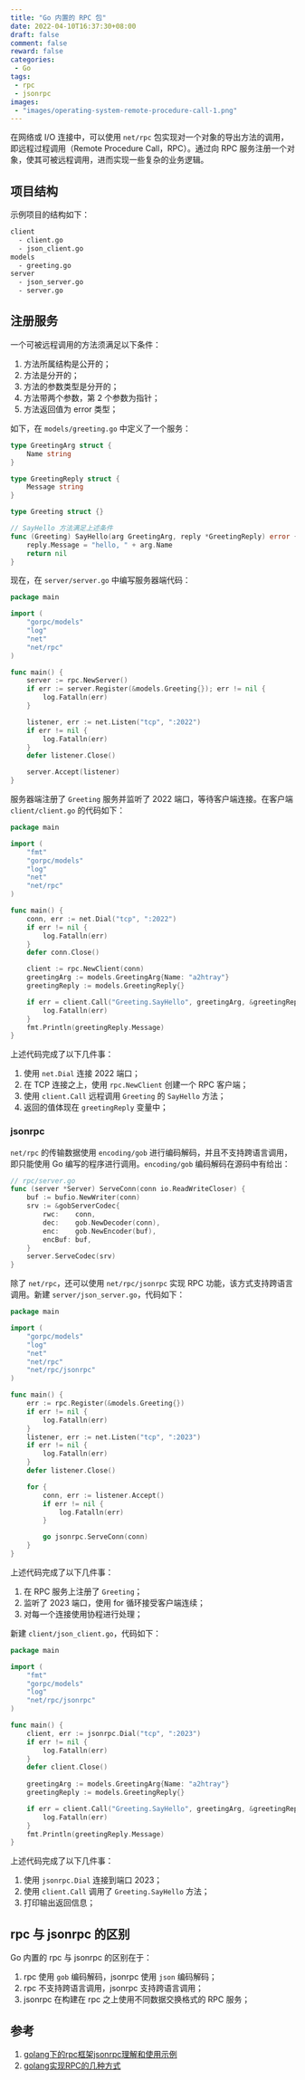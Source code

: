 ```yaml
---
title: "Go 内置的 RPC 包"
date: 2022-04-10T16:37:30+08:00
draft: false
comment: false
reward: false
categories:
 - Go
tags:
 - rpc
 - jsonrpc
images:
 - "images/operating-system-remote-procedure-call-1.png"
---
```


<!--Package rpc provides access to the exported methods of an object across a network or other I/O connection. A server registers an object, making it visible as a service with the name of the type of the object. After registration, exported methods of the object will be accessible remotely. A server may register multiple objects (services) of different types but it is an error to register multiple objects of the same type.-->

在网络或 I/O 连接中，可以使用 `net/rpc` 包实现对一个对象的导出方法的调用，即远程过程调用（Remote Procedure Call，RPC）。通过向 RPC 服务注册一个对象，使其可被远程调用，进而实现一些复杂的业务逻辑。

## 项目结构

示例项目的结构如下：

```bash
client
  - client.go
  - json_client.go
models
  - greeting.go
server
  - json_server.go
  - server.go
```

## 注册服务

一个可被远程调用的方法须满足以下条件：

1. 方法所属结构是公开的；
2. 方法是分开的；
3. 方法的参数类型是分开的；
4. 方法带两个参数，第 2 个参数为指针；
5. 方法返回值为 error 类型；

如下，在 `models/greeting.go` 中定义了一个服务：

```go
type GreetingArg struct {
	Name string
}

type GreetingReply struct {
	Message string
}

type Greeting struct {}

// SayHello 方法满足上述条件
func (Greeting) SayHello(arg GreetingArg, reply *GreetingReply) error {
	reply.Message = "hello, " + arg.Name
	return nil
}
```

现在，在 `server/server.go` 中编写服务器端代码：

```go
package main

import (
	"gorpc/models"
	"log"
	"net"
	"net/rpc"
)

func main() {
	server := rpc.NewServer()
	if err := server.Register(&models.Greeting{}); err != nil {
		log.Fatalln(err)
	}

	listener, err := net.Listen("tcp", ":2022")
	if err != nil {
		log.Fatalln(err)
	}
	defer listener.Close()

	server.Accept(listener)
}
```

服务器端注册了 `Greeting` 服务并监听了 2022 端口，等待客户端连接。在客户端 `client/client.go` 的代码如下：

```go
package main

import (
	"fmt"
	"gorpc/models"
	"log"
	"net"
	"net/rpc"
)

func main() {
	conn, err := net.Dial("tcp", ":2022")
	if err != nil {
		log.Fatalln(err)
	}
	defer conn.Close()

	client := rpc.NewClient(conn)
	greetingArg := models.GreetingArg{Name: "a2htray"}
	greetingReply := models.GreetingReply{}

	if err = client.Call("Greeting.SayHello", greetingArg, &greetingReply); err != nil {
		log.Fatalln(err)
	}
	fmt.Println(greetingReply.Message)
}
```

上述代码完成了以下几件事：

1. 使用 `net.Dial` 连接 2022 端口；
2. 在 TCP 连接之上，使用 `rpc.NewClient` 创建一个 RPC 客户端；
3. 使用 `client.Call` 远程调用 `Greeting` 的 `SayHello` 方法；
4. 返回的值体现在 `greetingReply` 变量中；

### jsonrpc

`net/rpc` 的传输数据使用 `encoding/gob` 进行编码解码，并且不支持跨语言调用，即只能使用 Go 编写的程序进行调用。`encoding/gob` 编码解码在源码中有给出：

```go
// rpc/server.go
func (server *Server) ServeConn(conn io.ReadWriteCloser) {
	buf := bufio.NewWriter(conn)
	srv := &gobServerCodec{
		rwc:    conn,
		dec:    gob.NewDecoder(conn),
		enc:    gob.NewEncoder(buf),
		encBuf: buf,
	}
	server.ServeCodec(srv)
}
```

除了 `net/rpc`，还可以使用 `net/rpc/jsonrpc` 实现 RPC 功能，该方式支持跨语言调用。新建 `server/json_server.go`，代码如下：

```go
package main

import (
	"gorpc/models"
	"log"
	"net"
	"net/rpc"
	"net/rpc/jsonrpc"
)

func main() {
	err := rpc.Register(&models.Greeting{})
	if err != nil {
		log.Fatalln(err)
	}
	listener, err := net.Listen("tcp", ":2023")
	if err != nil {
		log.Fatalln(err)
	}
	defer listener.Close()

	for {
		conn, err := listener.Accept()
		if err != nil {
			log.Fatalln(err)
		}

		go jsonrpc.ServeConn(conn)
	}
}
```

上述代码完成了以下几件事：

1. 在 RPC 服务上注册了 `Greeting`；
2. 监听了 2023 端口，使用 for 循环接受客户端连续；
3. 对每一个连接使用协程进行处理；

新建 `client/json_client.go`，代码如下：

```go
package main

import (
	"fmt"
	"gorpc/models"
	"log"
	"net/rpc/jsonrpc"
)

func main() {
	client, err := jsonrpc.Dial("tcp", ":2023")
	if err != nil {
		log.Fatalln(err)
	}
	defer client.Close()
	
	greetingArg := models.GreetingArg{Name: "a2htray"}
	greetingReply := models.GreetingReply{}

	if err = client.Call("Greeting.SayHello", greetingArg, &greetingReply); err != nil {
		log.Fatalln(err)
	}
	fmt.Println(greetingReply.Message)
}
```

上述代码完成了以下几件事：

1. 使用 `jsonrpc.Dial` 连接到端口 2023；
2. 使用 `client.Call` 调用了 `Greeting.SayHello` 方法；
3. 打印输出返回信息；

## rpc 与 jsonrpc 的区别

Go 内置的 rpc 与 jsonrpc 的区别在于：

1. rpc 使用 `gob` 编码解码，jsonrpc 使用 `json` 编码解码；
2. rpc 不支持跨语言调用，jsonrpc 支持跨语言调用；
3. jsonrpc 在构建在 rpc 之上使用不同数据交换格式的 RPC 服务；

## 参考

1. [golang下的rpc框架jsonrpc理解和使用示例](https://www.pudn.com/news/624c4e61fc37f87c248d01b8.html)
2. [golang实现RPC的几种方式](https://cxymm.net/article/kenkao/99713753)

